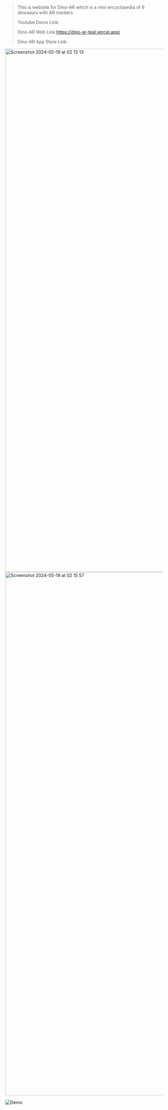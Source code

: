 >This is webisite for Dino-AR which is a mini encyclopedia of 6 dinosaurs with AR markers 
>>
>Youtube Demo Link:
>>
>Dino-AR Web Link:https://dino-ar-teal.vercel.app/
>>
>Dino-AR App Store Link:
>>

<img width="1670" alt="Screenshot 2024-05-19 at 02 13 13" src="https://github.com/KOTTAGENVH/Dino-AR-WEB/assets/87430226/d8f6eceb-8763-432a-ac90-637bcd49bccf">

<img width="1670" alt="Screenshot 2024-05-19 at 02 15 57" src="https://github.com/KOTTAGENVH/Dino-AR-WEB/assets/87430226/214a7451-e7b9-4c43-ad94-aeec73358943">

![Demo](https://github.com/KOTTAGENVH/Dino-AR-WEB/assets/87430226/ae0c9639-e931-4be7-a0a9-a4aaa7c6beca)
